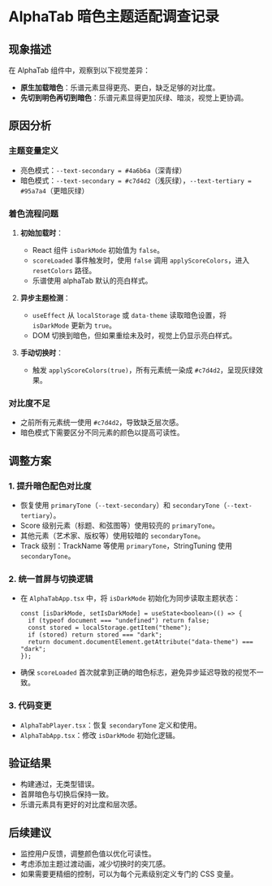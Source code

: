 # AlphaTab 暗色主题适配调查记录

## 现象描述

在 AlphaTab 组件中，观察到以下视觉差异：

- **原生加载暗色**：乐谱元素显得更亮、更白，缺乏足够的对比度。
- **先切到明色再切到暗色**：乐谱元素显得更加灰绿、暗淡，视觉上更协调。

## 原因分析

### 主题变量定义

- 亮色模式：`--text-secondary = #4a6b6a`（深青绿）
- 暗色模式：`--text-secondary = #c7d4d2`（浅灰绿），`--text-tertiary = #95a7a4`（更暗灰绿）

### 着色流程问题

1. **初始加载时**：
   - React 组件 `isDarkMode` 初始值为 `false`。
   - `scoreLoaded` 事件触发时，使用 `false` 调用 `applyScoreColors`，进入 `resetColors` 路径。
   - 乐谱使用 alphaTab 默认的亮白样式。

2. **异步主题检测**：
   - `useEffect` 从 `localStorage` 或 `data-theme` 读取暗色设置，将 `isDarkMode` 更新为 `true`。
   - DOM 切换到暗色，但如果重绘未及时，视觉上仍显示亮白样式。

3. **手动切换时**：
   - 触发 `applyScoreColors(true)`，所有元素统一染成 `#c7d4d2`，呈现灰绿效果。

### 对比度不足

- 之前所有元素统一使用 `#c7d4d2`，导致缺乏层次感。
- 暗色模式下需要区分不同元素的颜色以提高可读性。

## 调整方案

### 1. 提升暗色配色对比度

- 恢复使用 `primaryTone`（`--text-secondary`）和 `secondaryTone`（`--text-tertiary`）。
- Score 级别元素（标题、和弦图等）使用较亮的 `primaryTone`。
- 其他元素（艺术家、版权等）使用较暗的 `secondaryTone`。
- Track 级别：TrackName 等使用 `primaryTone`，StringTuning 使用 `secondaryTone`。

### 2. 统一首屏与切换逻辑

- 在 `AlphaTabApp.tsx` 中，将 `isDarkMode` 初始化为同步读取主题状态：

  ```tsx
  const [isDarkMode, setIsDarkMode] = useState<boolean>(() => {
    if (typeof document === "undefined") return false;
    const stored = localStorage.getItem("theme");
    if (stored) return stored === "dark";
    return document.documentElement.getAttribute("data-theme") === "dark";
  });
  ```

- 确保 `scoreLoaded` 首次就拿到正确的暗色标志，避免异步延迟导致的视觉不一致。

### 3. 代码变更

- `AlphaTabPlayer.tsx`：恢复 `secondaryTone` 定义和使用。
- `AlphaTabApp.tsx`：修改 `isDarkMode` 初始化逻辑。

## 验证结果

- 构建通过，无类型错误。
- 首屏暗色与切换后保持一致。
- 乐谱元素具有更好的对比度和层次感。

## 后续建议

- 监控用户反馈，调整颜色值以优化可读性。
- 考虑添加主题过渡动画，减少切换时的突兀感。
- 如果需要更精细的控制，可以为每个元素级别定义专门的 CSS 变量。